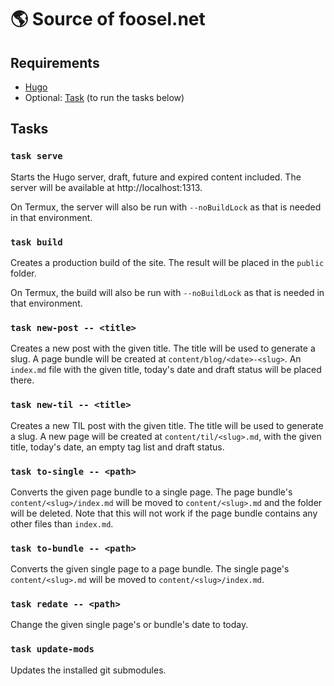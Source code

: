 # 🌎 Source of foosel.net

## Requirements

- [Hugo](https://gohugo.io)
- Optional: [Task](https://taskfile.dev) (to run the tasks below)

## Tasks

### `task serve`

Starts the Hugo server, draft, future and expired content included. The server will be available at http://localhost:1313.

On Termux, the server will also be run with `--noBuildLock` as that is needed in that environment.

### `task build`

Creates a production build of the site. The result will be placed in the `public` folder.

On Termux, the build will also be run with `--noBuildLock` as that is needed in that environment.

### `task new-post -- <title>`

Creates a new post with the given title. The title will be used to generate a slug. A page bundle will be created at 
`content/blog/<date>-<slug>`. An `index.md` file with the given title, today's date and draft status will be placed
there.

### `task new-til -- <title>`

Creates a new TIL post with the given title. The title will be used to generate a slug. A new page will be 
created at `content/til/<slug>.md`, with the given title, today's date, an empty tag list and draft status.

### `task to-single -- <path>`

Converts the given page bundle to a single page. The page bundle's `content/<slug>/index.md` will be moved to `content/<slug>.md`
and the folder will be deleted. Note that this will not work if the page bundle contains any other files than `index.md`.

### `task to-bundle -- <path>`

Converts the given single page to a page bundle. The single page's `content/<slug>.md` will be moved to `content/<slug>/index.md`.

### `task redate -- <path>`

Change the given single page's or bundle's date to today.

### `task update-mods`

Updates the installed git submodules.
